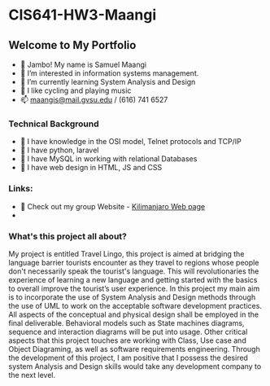 # CIS641-HW3-Maangi
## Welcome to My Portfolio

- 👋 Jambo! My name is Samuel Maangi
- 👀 I’m interested in information systems management.
- 🌱 I’m currently learning System Analysis and Design
- 💞️ I like cycling and playing music
- 📫 maangis@mail.gvsu.edu / (616) 741 6527

### Technical Background
- 🌱 I have knowledge in the OSI model, Telnet protocols and TCP/IP
- 🌱 I have python, laravel
- 🌱 I have MySQL in working with relational Databases
- 🌱 I have web design in HTML, JS and CSS

### Links:
- 👀 Check out my group Website - [Kilimanjaro Web page](https://apiyo4.github.io/base/)
- 
### What's this project all about?
My project is entitled Travel Lingo, this project is aimed at bridging the language barrier tourists encounter as they travel to regions whose people don't necessarily speak the tourist's language. This will revolutionaries the experience of learning a new language and getting started with the basics to overall improve the tourist’s user experience. In this project my main aim is to incorporate the use of System Analysis and Design methods through the use of UML to work on the acceptable software development practices. All aspects of the conceptual and physical design shall be employed in the final deliverable. Behavioral models such as State machines diagrams, sequence and interaction diagrams will be put into usage. Other critical aspects that this project touches are working with Class, Use case and Object Diagraming, as well as software requirements engineering. Through the development of this project, I am positive that I possess the desired system Analysis and Design skills would take any development company to the next level.


